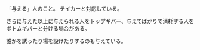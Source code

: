 「与える」人のこと。
テイカーと対応している。

さらに与えた以上に与えられる人をトップギバー、与えてばかりで消耗する人をボトムギバーと分ける場合がある。

誰かを誘ったり場を設けたりするのも与えている。

